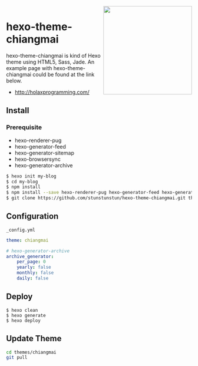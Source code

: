 
<img src='http://www.chiangmaijointour.com/upload/logo.JPG' height='240' align='right' />

# hexo-theme-chiangmai

hexo-theme-chiangmai is kind of Hexo theme using HTML5, Sass, Jade. An example page with hexo-theme-chiangmai could be found at the link below.

- http://holaxprogramming.com/

## Install

### Prerequisite

- hexo-renderer-pug
- hexo-generator-feed 
- hexo-generator-sitemap 
- hexo-browsersync 
- hexo-generator-archive

``` bash
$ hexo init my-blog
$ cd my-blog
$ npm install
$ npm install --save hexo-renderer-pug hexo-generator-feed hexo-generator-sitemap hexo-browsersync hexo-generator-archive
$ git clone https://github.com/stunstunstun/hexo-theme-chiangmai.git themes/chiangmai
```

## Configuration

`_config.yml`

```yaml
theme: chiangmai

# hexo-generator-archive
archive_generator:
    per_page: 0
    yearly: false
    monthly: false
    daily: false
```
## Deploy

```shell
$ hexo clean
$ hexo generate
$ hexo deploy
```

## Update Theme

``` bash
cd themes/chiangmai
git pull
```

